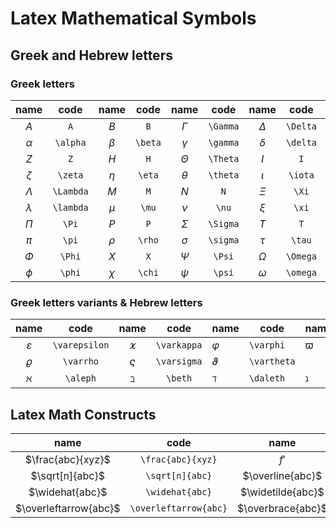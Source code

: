 # Latex Mathematical Symbols

## Greek and Hebrew letters

### Greek letters

| name | code | name | code | name | code | name | code | name | code |
| :-: | :-: | :-: | :-: | :-: | :-: | :-: | :-: | :-: | :-: |
| $A$ | `A` | $B$ | `B` | $\Gamma$ | `\Gamma` | $\Delta$ | `\Delta` | $E$ | `E` |
| $\alpha$ | `\alpha` | $\beta$ | `\beta` | $\gamma$ | `\gamma` | $\delta$ | `\delta` | $\epsilon$ | `\epsilon` |
| $Z$ | `Z` | $H$ | `H` | $\Theta$ | `\Theta` | $I$ | `I` | $K$ | `K` |
| $\zeta$ | `\zeta` | $\eta$ | `\eta` | $\theta$ | `\theta` | $\iota$ | `\iota` | $\kappa$ | `\kappa` |
| $\Lambda$ | `\Lambda` | $M$ | `M` | $N$ | `N` | $\Xi$ | `\Xi` | $O$ | `O` |
| $\lambda$ | `\lambda` | $\mu$ | `\mu` | $\nu$ | `\nu` | $\xi$ | `\xi` | $\omicron$ | `\omicron` |
| $\Pi$ | `\Pi` | $P$ | `P` | $\Sigma$ | `\Sigma` | $T$ | `T` | $\Upsilon$ | `\Upsilon` |
| $\pi$ | `\pi` | $\rho$ | `\rho` | $\sigma$ | `\sigma` | $\tau$ | `\tau` | $\upsilon$ | `\upsilon` |
| $\Phi$ | `\Phi` | $X$ | `X` | $\Psi$ | `\Psi` | $\Omega$ | `\Omega` |  |  |
| $\phi$ | `\phi` | $\chi$ | `\chi` | $\psi$ | `\psi` | $\omega$ | `\omega` |  |  |

### Greek letters variants & Hebrew letters

|name|code|name|code|name|code|name|code|
|:-:|:-:|:-:|:-:|---|---|---|---|
|$\varepsilon$ |`\varepsilon`|$\varkappa$|`\varkappa`|$\varphi$|`\varphi`|$\varpi$|`\varpi`|
|$\varrho$|`\varrho`|$\varsigma$|`\varsigma`|$\vartheta$|`\vartheta`|  |   |
|$\aleph$ |`\aleph`|$\beth$|`\beth`|$\daleth$|`\daleth`|$\gimel$|`\gimel`|


## Latex Math Constructs


|name |code|name|code|name|code|
|:-:|:-:|:-:|---|---|---|
|$\frac{abc}{xyz}$|`\frac{abc}{xyz}`|$f'$|`f'`, `f^{\prime}`|$\sqrt{abc}$|`\sqrt{abc}`|
|$\sqrt[n]{abc}$|`\sqrt[n]{abc}`|$\overline{abc}$|`\overline{abc}`|$\underline{abc}$|`\underline{abc}`|
|$\widehat{abc}$ |`\widehat{abc}`|$\widetilde{abc}$|`\widetilde{abc}`|$\overrightarrow{abc}$|`\overrightarrow{abc}`|
|$\overleftarrow{abc}$|`\overleftarrow{abc}`|$\overbrace{abc}$|`\overbrace{abc}`|$\underbrace{abc}$|`\underbrace{abc}`|
















